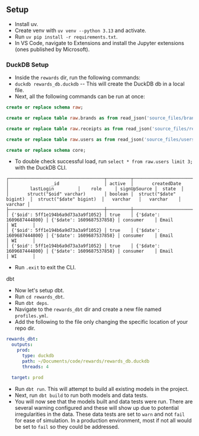 ## Setup
- Install uv.
- Create venv with `uv venv --python 3.13` and activate.
- Run `uv pip install -r requirements.txt`.
- In VS Code, navigate to Extensions and install the Jupyter extensions (ones published by Microsoft).

### DuckDB Setup
- Inside the `rewards` dir, run the following commands:
- `duckdb rewards_db.duckdb` -- This will create the DuckDB db in a local file.
- Next, all the following commands can be run at once:
```sql
create or replace schema raw;

create or replace table raw.brands as from read_json('source_files/brands.json');

create or replace table raw.receipts as from read_json('source_files/receipts.json');

create or replace table raw.users as from read_json('source_files/users.json');

create or replace schema core;
```
- To double check successful load, run `select * from raw.users limit 3;` with the DuckDB CLI.
```
┌────────────────────────────────────┬─────────┬──────────────────────────┬──────────────────────────┬─────────────┬──────────────┬─────────┐
│                _id                 │ active  │       createdDate        │        lastLogin         │    role     │ signUpSource │  state  │
│       struct("$oid" varchar)       │ boolean │  struct("$date" bigint)  │  struct("$date" bigint)  │   varchar   │   varchar    │ varchar │
├────────────────────────────────────┼─────────┼──────────────────────────┼──────────────────────────┼─────────────┼──────────────┼─────────┤
│ {'$oid': 5ff1e194b6a9d73a3a9f1052} │ true    │ {'$date': 1609687444800} │ {'$date': 1609687537858} │ consumer    │ Email        │ WI      │
│ {'$oid': 5ff1e194b6a9d73a3a9f1052} │ true    │ {'$date': 1609687444800} │ {'$date': 1609687537858} │ consumer    │ Email        │ WI      │
│ {'$oid': 5ff1e194b6a9d73a3a9f1052} │ true    │ {'$date': 1609687444800} │ {'$date': 1609687537858} │ consumer    │ Email        │ WI      │
```
- Run `.exit` to exit the CLI.

dbt
- Now let's setup dbt.
- Run `cd rewards_dbt`.
- Run `dbt deps`.
- Navigate to the `rewards_dbt` dir and create a new file named `profiles.yml`.
- Add the following to the file only changing the specific location of your repo dir.
```yml
rewards_dbt:
  outputs:
    prod:
      type: duckdb
      path: ~/Documents/code/rewards/rewards_db.duckdb
      threads: 4

  target: prod
```
- Run `dbt run`. This will attempt to build all existing models in the project.
- Next, run `dbt build` to run both models and data tests.
- You will now see that the models built and data tests were run. There are several warning configured and these will show up due to potential irregularities in the data. These data tests are set to `warn` and not `fail` for ease of simulation. In a production environment, most if not all would be set to `fail` so they could be addressed.
